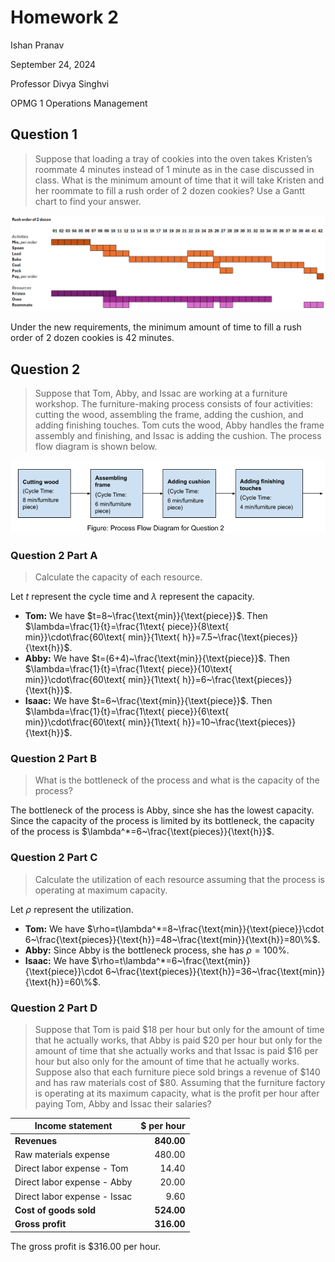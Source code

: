 # Homework 2

Ishan Pranav

September 24, 2024

Professor Divya Singhvi

OPMG 1 Operations Management

## Question 1

> Suppose that loading a tray of cookies into the oven takes Kristen’s roommate
> 4 minutes instead of 1 minute as in the case discussed in class. What is the
> minimum amount of time that it will take Kristen and her roommate to fill a
> rush order of 2 dozen cookies? Use a Gantt chart to find your answer.

![Gantt chart](../images/homework-2-1.png "Gantt chart for Kristen's bakery")

Under the new requirements, the minimum amount of time to fill a rush order of 2
dozen cookies is 42 minutes.

## Question 2

> Suppose that Tom, Abby, and Issac are working at a furniture workshop. The
> furniture-making process consists of four activities: cutting the wood,
> assembling the frame, adding the cushion, and adding finishing touches. Tom
> cuts the wood, Abby handles the frame assembly and finishing, and Issac is
> adding the cushion. The process flow diagram is shown below.

![Process flow diagram](../images/homework-2-2.png "Process flow diagram for a furniture workshop")

### Question 2 Part A

> Calculate the capacity of each resource.

Let $t$ represent the cycle time and $\lambda$ represent the capacity.

- __Tom:__ We have $t=8~\frac{\text{min}}{\text{piece}}$. Then $\lambda=\frac{1}{t}=\frac{1\text{ piece}}{8\text{ min}}\cdot\frac{60\text{ min}}{1\text{ h}}=7.5~\frac{\text{pieces}}{\text{h}}$.
- __Abby:__ We have $t=(6+4)~\frac{\text{min}}{\text{piece}}$. Then $\lambda=\frac{1}{t}=\frac{1\text{ piece}}{10\text{ min}}\cdot\frac{60\text{ min}}{1\text{ h}}=6~\frac{\text{pieces}}{\text{h}}$.
- __Isaac:__ We have $t=6~\frac{\text{min}}{\text{piece}}$. Then $\lambda=\frac{1}{t}=\frac{1\text{ piece}}{6\text{ min}}\cdot\frac{60\text{ min}}{1\text{ h}}=10~\frac{\text{pieces}}{\text{h}}$.

### Question 2 Part B

> What is the bottleneck of the process and what is the capacity of the process?

The bottleneck of the process is Abby, since she has the lowest capacity. Since 
the capacity of the process is limited by its bottleneck, the capacity of the
process is $\lambda^*=6~\frac{\text{pieces}}{\text{h}}$.

### Question 2 Part C

> Calculate the utilization of each resource assuming that the process is
> operating at maximum capacity.

Let $\rho$ represent the utilization.

- __Tom:__  We have $\rho=t\lambda^*=8~\frac{\text{min}}{\text{piece}}\cdot 6~\frac{\text{pieces}}{\text{h}}=48~\frac{\text{min}}{\text{h}}=80\%$.
- __Abby:__ Since Abby is the bottleneck process, she has $\rho=100\%$.
- __Isaac:__ We have $\rho=t\lambda^*=6~\frac{\text{min}}{\text{piece}}\cdot 6~\frac{\text{pieces}}{\text{h}}=36~\frac{\text{min}}{\text{h}}=60\%$.

### Question 2 Part D

> Suppose that Tom is paid $18 per hour but only for the amount of time that he
> actually works, that Abby is paid $20 per hour but only for the amount of time
> that she actually works and that Issac is paid $16 per hour but also only for
> the amount of time that he actually works. Suppose also that each furniture
> piece sold brings a revenue of $140 and has raw materials cost of $80.
> Assuming that the furniture factory is operating at its maximum capacity, what
> is the profit per hour after paying Tom, Abby and Issac their salaries?

| Income statement | $ per hour |
|------------------|-----------:|
| __Revenues__ | __840.00__ |
| Raw materials expense | 480.00 |
| Direct labor expense - Tom | 14.40 |
| Direct labor expense - Abby | 20.00 |
| Direct labor expense - Issac | 9.60 |
| __Cost of goods sold__ | __524.00__ |
| __Gross profit__ | __316.00__ |

The gross profit is $316.00 per hour.
